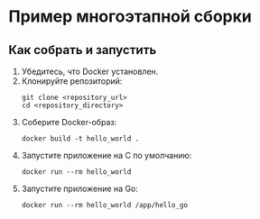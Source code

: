 # Пример многоэтапной сборки

## Как собрать и запустить

1. Убедитесь, что Docker установлен.
2. Клонируйте репозиторий:
    ```
    git clone <repository_url>
    cd <repository_directory>
    ```
3. Соберите Docker-образ:
    ```
    docker build -t hello_world .
    ```
4. Запустите приложение на C по умолчанию:
    ```
    docker run --rm hello_world
    ```
5. Запустите приложение на Go:
    ```
    docker run --rm hello_world /app/hello_go
    ```